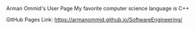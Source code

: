 Arman Ommid's User Page
My favorite computer science language is C++

GitHub Pages Link:
https://armanommid.github.io/SoftwareEngineering/
